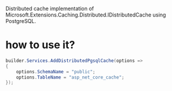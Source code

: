 Distributed cache implementation of Microsoft.Extensions.Caching.Distributed.IDistributedCache using PostgreSQL.

# how to use it?
```C#
builder.Services.AddDistributedPgsqlCache(options =>
{
    options.SchemaName = "public";
    options.TableName = "asp_net_core_cache";
});
```
